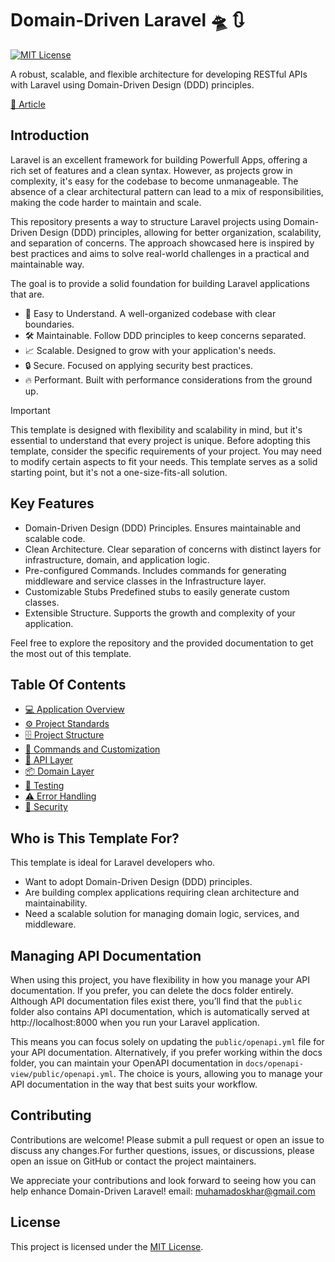 # Domain-Driven Laravel 🛸 🔃

[![MIT License](https://img.shields.io/github/license/oskhar/domain-driven-laravel)](https://github.com/oskhar/domain-driven-laravel/blob/main/LICENSE)

A robust, scalable, and flexible architecture for developing RESTful APIs with Laravel using Domain-Driven Design (DDD) principles.

[📘 Article](https://dev.to/oskhar/domain-driven-laravel-build-great-systems-that-are-scalable-and-powerful-4458)

## Introduction

Laravel is an excellent framework for building Powerfull Apps, offering a rich set of features and a clean syntax. However, as projects grow in complexity, it's easy for the codebase to become unmanageable. The absence of a clear architectural pattern can lead to a mix of responsibilities, making the code harder to maintain and scale.

This repository presents a way to structure Laravel projects using Domain-Driven Design (DDD) principles, allowing for better organization, scalability, and separation of concerns. The approach showcased here is inspired by best practices and aims to solve real-world challenges in a practical and maintainable way.

The goal is to provide a solid foundation for building Laravel applications that are.

-   🧩 Easy to Understand. A well-organized codebase with clear boundaries.
-   🛠️ Maintainable. Follow DDD principles to keep concerns separated.
-   📈 Scalable. Designed to grow with your application's needs.
-   🔒 Secure. Focused on applying security best practices.
-   🔥 Performant. Built with performance considerations from the ground up.

> [!IMPORTANT]
> This template is designed with flexibility and scalability in mind, but it's essential to understand that every project is unique. Before adopting this template, consider the specific requirements of your project. You may need to modify certain aspects to fit your needs. This template serves as a solid starting point, but it's not a one-size-fits-all solution.

## Key Features

-   Domain-Driven Design (DDD) Principles. Ensures maintainable and scalable code.
-   Clean Architecture. Clear separation of concerns with distinct layers for infrastructure, domain, and application logic.
-   Pre-configured Commands. Includes commands for generating middleware and service classes in the Infrastructure layer.
-   Customizable Stubs Predefined stubs to easily generate custom classes.
-   Extensible Structure. Supports the growth and complexity of your application.

Feel free to explore the repository and the provided documentation to get the most out of this template.

## Table Of Contents

-   [💻 Application Overview](docs/application-overview.md)
-   [⚙️ Project Standards](docs/project-standards.md)
-   [🗄️ Project Structure](docs/project-structure.md)
-   [🧱 Commands and Customization](docs/commands-and-costumization.md)
-   [📡 API Layer](docs/api-layer.md)
-   [📦 Domain Layer](docs/domain-layer.md)
-   [🧪 Testing](docs/testing.md)
-   [⚠️ Error Handling](docs/error-handling.md)
-   [🔐 Security](docs/security.md)

## Who is This Template For?

This template is ideal for Laravel developers who.

-   Want to adopt Domain-Driven Design (DDD) principles.
-   Are building complex applications requiring clean architecture and maintainability.
-   Need a scalable solution for managing domain logic, services, and middleware.

## Managing API Documentation

When using this project, you have flexibility in how you manage your API documentation. If you prefer, you can delete the docs folder entirely. Although API documentation files exist there, you’ll find that the `public` folder also contains API documentation, which is automatically served at http://localhost:8000 when you run your Laravel application.

This means you can focus solely on updating the `public/openapi.yml` file for your API documentation. Alternatively, if you prefer working within the docs folder, you can maintain your OpenAPI documentation in `docs/openapi-view/public/openapi.yml`. The choice is yours, allowing you to manage your API documentation in the way that best suits your workflow.

## Contributing

Contributions are welcome! Please submit a pull request or open an issue to discuss any changes.For further questions, issues, or discussions, please open an issue on GitHub or contact the project maintainers.

We appreciate your contributions and look forward to seeing how you can help enhance Domain-Driven Laravel!
email: [muhamadoskhar@gmail.com](mailto:muhamadoskhar@gmail.com)

## License

This project is licensed under the [MIT License](LICENSE).
